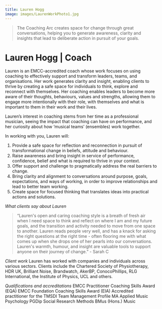 ```yaml
---
title: Lauren Hogg
image: images/LaurenWorkPhoto1.jpg
---
```

> The Coaching Arc creates space for change through great conversations, helping you to generate awareness, clarity and insights that lead to deliberate action in pursuit of your goals.

# Lauren&nbsp;Hogg&nbsp;|&nbsp;Coach

Lauren is an EMCC-accredited coach whose work focuses on using coaching to effectively support and transform leaders, teams, and organisations.  Her work generates clarity and insight, enabling clients to thrive by creating a safe space for individuals to think, explore and reconnect with themselves. Her coaching enables leaders to become more aware of their thoughts, behaviours, values and strengths, allowing them to engage more intentionally with their role, with themselves and what is important to them in their work and their lives. 

Lauren’s interest in coaching stems from her time as a professional musician, seeing the impact that coaching can have on performance, and her curiosity about how ‘musical teams’ (ensembles) work together. 

In working with you, Lauren will:
1.	Provide a safe space for reflection and reconnection in pursuit of transformational change in beliefs, attitude and behaviour.
2.	Raise awareness and bring insight in service of performance, confidence, belief and what is required to thrive in your context.
3.	Offer support and challenge to pragmatically address the real barriers to change.
4.	Bring clarity and alignment to conversations around purpose, goals, expectations, and ways of working, in order to improve relationships and lead to better team working.
5.	Create space for focused thinking that translates ideas into practical actions and solutions.

*What clients say about Lauren*
> “Lauren's open and caring coaching style is a breath of fresh air when I need space to think and reflect on where I am and my future goals, and the transition and activity needed to move from one space to another. Lauren reads people very well, and has a knack for asking the right questions at the right time - often flooring me with what comes up when she drops one of her pearls into our conversations. Lauren's warmth, humour, and insight are valuable tools to support anyone on their journey of change.” - Sarah C

*Client work*
Lauren has worked with companies and individuals across various sectors. Clients include the Chartered Society of Physiotherapy, HDR UK, Brilliant Noise, Brandwatch, AkerBP, ConocoPhillips, RLG International, the Institute of Physics, UCL and others. 

*Qualifications and accreditations*
EMCC Practitioner Coaching Skills Award (EQA)
EMCC Foundation Coaching Skills Award (EIA)
Accredited practitioner for the TMSDI Team Management Profile 
MA Applied Music Psychology
PGDip Social Research Methods
BMus (Hons.) Music

